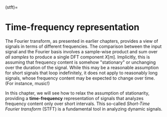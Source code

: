(stft)=
# Time-frequency representation

The Fourier transform, as presented in earlier chapters, provides a view of signals in terms of different frequencies.
The comparison between the input signal and the Fourier basis involves a sample-wise product and sum over *all samples* to produce a single DFT component $X[m]$.
Implicitly, this is assuming that frequency content is somehow "stationary" or unchanging over the duration of the signal.
While this may be a reasonable assumption for short signals that loop indefinitely, it does not apply to reasonably long signals, whose frequency content may be expected to change over time. (For instance, music!)

In this chapter, we will see how to relax the assumption of stationarity, providing a **time-frequency** representation of signals that analyzes frequency content only over short intervals.
This so-called *Short-Time Fourier transform* (STFT) is a fundamental tool in analyzing dynamic signals.